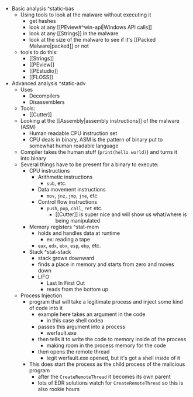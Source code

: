 - Basic analysis ^static-bas
	- Using tools to look at the malware without executing it
		- get hashes
		- look at any [[PEview#^win-api|Windows API calls]]
		- look at any [[Strings]] in the malware
		- look at the size of the malware to see if it's [[Packed Malware|packed]] or not
	- tools to do this:
		- [[Strings]]
		- [[PEview]]
		- [[PEstudio]]
		- [[FLOSS]]
- Advanced analysis ^static-adv
	- Uses
		- Decompilers
		- Disassemblers
	- Tools:
		- [[Cutter]]
	- Looking at the [[Assembly|assembly instructions]] of the malware (ASM)
		- Human readable CPU instruction set
		- CPU deals in binary, ASM is the pattern of binary put to somewhat human readable language
	- Compiler takes the human stuff (`print(hello world)`) and turns it into binary
	- Several things have to be present for a binary to execute:
		- CPU instructions
			- Arithmetic instructions
				- `sub`, etc.
			- Data movement instructions
				- `mov`, `jnz`, `jmp`, `jne`, etc
			- Control flow instructions
				- `push`, `pop`, `call`, `ret` etc.
					- [[Cutter]] is super nice and will show us what/where is being manipulated
		- Memory registers ^stat-mem
			- holds and handles data at runtime
				- ex: reading a tape
			- `eax`, `edx`, `ebx`, `esp`, `ebp`, etc.
		- Stack ^stat-stack
			- stack grows downward
			- finds a place in memory and starts from zero and moves down
			- LIFO
				- Last In First Out
				- reads from the bottom up
	- Process Injection
		- program that will take a legitimate process and inject some kind of code into it
			- example here takes an argument in the code
				- in this case shell codea
			- passes this argument into a process
				- werfault.exe
			- then tells it to write the code to memory inside of the process
				- making room in the process memory for the code
			- then opens the remote thread
				- legit werfault.exe opened, but it's got a shell inside of it
		- This does start the process as the child process of the malicious program
			- after the `CreateRemoteThread` it becomes its own parent
			- lots of EDR solutions watch for `CreateRemoteThread` so this is also rookie hours